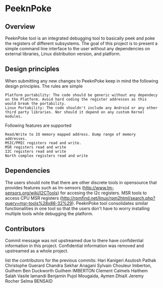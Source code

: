 PeeknPoke
=========

Overview
--------

PeeknPoke tool is an integrated debugging tool to basically peek and poke the registers of different subsystems. The goal of this project is to present a simple command line interface to the user without any dependencies on external libraries, Linux distribution version, and platform.


Design principles
-----------------

When submitting any new changes to PeeknPoke keep in mind the following design principles. The rules are simple

    Platform portability: The code should be generic without any dependecy on the Platform. Avoid hard coding the register addresses as this would break the portability.
    Linux Portability: The code shouldn't include any Android or any other third party libraries. Nor should it depend on any custom Kernel modules.

Following features are supported

    Read/Write to IO memory mapped address. Dump range of memory addresses.
    MSIC/PMIC registers read and write.
    MSR registers read and write
    I2C registers read and write
    North complex registers read and write

Dependencies
------------

The users should note that there are other discrete tools in opensource that provides features such as
lm-sensors (http://www.lm-sensors.org/wiki/I2CTools) for accesing the I2c registers. MSR tools to access
CPU MSR registers (http://rpmfind.net/linux/rpm2html/search.php?query=msr-tools%28x86-32%29). PeeknPoke
tool consolidates similar functionalities in one tool so that the users don't have to worry installing
multiple tools while debugging the platform.


Contributors
------------
Commit message was not upstreamed due to there have confidential information in this project.
Confidential information was removed and upstreamed as a whole project.

list the contributors for the previous commits:
Hari Kanigeri
Asutosh Pathak
Christophe Guerard
Chandra Sekhar Anagani
Sylvain Chouleur
Imberton, Guilhem
Ben Duckworth
Guilhem IMBERTON
Clement Calmels
Haithem Salah
Vasile Iamandi
Benjamin Pujol
Mougaida, Aymen DhiaX
Jeremy Rocher
Selma BENSAID
